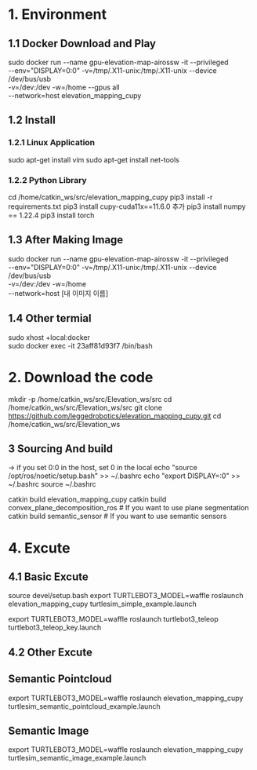 # 1. Environment 
## 1.1 Docker Download and Play
sudo docker run --name gpu-elevation-map-airossw -it --privileged \
--env="DISPLAY=0:0" -v=/tmp/.X11-unix:/tmp/.X11-unix --device /dev/bus/usb \
-v=/dev:/dev -w=/home --gpus all \
--network=host elevation_mapping_cupy

## 1.2 Install
### 1.2.1 Linux Application 
sudo apt-get install vim 
sudo apt-get install net-tools

### 1.2.2 Python Library 
cd /home/catkin_ws/src/elevation_mapping_cupy
pip3 install -r requirements.txt
pip3 install cupy-cuda11x==11.6.0 추가
pip3 install numpy == 1.22.4
pip3 install torch 


## 1.3 After Making Image
sudo docker run --name gpu-elevation-map-airossw -it --privileged \
--env="DISPLAY=0:0" -v=/tmp/.X11-unix:/tmp/.X11-unix --device /dev/bus/usb \
-v=/dev:/dev -w=/home \
--network=host [내 이미지 이름]


## 1.4 Other termial 
sudo xhost +local:docker  
sudo docker exec -it 23aff81d93f7  /bin/bash


# 2. Download the code 
mkdir -p /home/catkin_ws/src/Elevation_ws/src
cd /home/catkin_ws/src/Elevation_ws/src
git clone https://github.com/leggedrobotics/elevation_mapping_cupy.git
cd /home/catkin_ws/src/Elevation_ws


## 3 Sourcing And build  
-> if you set 0:0 in the host, set 0 in the local 
echo "source /opt/ros/noetic/setup.bash" >> ~/.bashrc
echo "export DISPLAY=:0" >> ~/.bashrc
source ~/.bashrc

catkin build elevation_mapping_cupy
catkin build convex_plane_decomposition_ros  # If you want to use plane segmentation
catkin build semantic_sensor  # If you want to use semantic sensors



# 4. Excute
## 4.1 Basic Excute 
source devel/setup.bash
export TURTLEBOT3_MODEL=waffle
roslaunch elevation_mapping_cupy turtlesim_simple_example.launch

export TURTLEBOT3_MODEL=waffle
roslaunch turtlebot3_teleop turtlebot3_teleop_key.launch

## 4.2 Other Excute
## Semantic Pointcloud
export TURTLEBOT3_MODEL=waffle
roslaunch elevation_mapping_cupy turtlesim_semantic_pointcloud_example.launch

## Semantic Image 
export TURTLEBOT3_MODEL=waffle
roslaunch elevation_mapping_cupy turtlesim_semantic_image_example.launch
